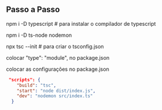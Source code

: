 ## Passo a Passo

npm i -D typescript # para instalar o compilador de typescript

npm i -D ts-node nodemon

npx tsc --init # para criar o tsconfig.json

colocar "type": "module", no package.json

colocar as configurações no package.json

```json
 "scripts": {
    "build": "tsc",
    "start": "node dist/index.js",
    "dev": "nodemon src/index.ts"
  }
```
